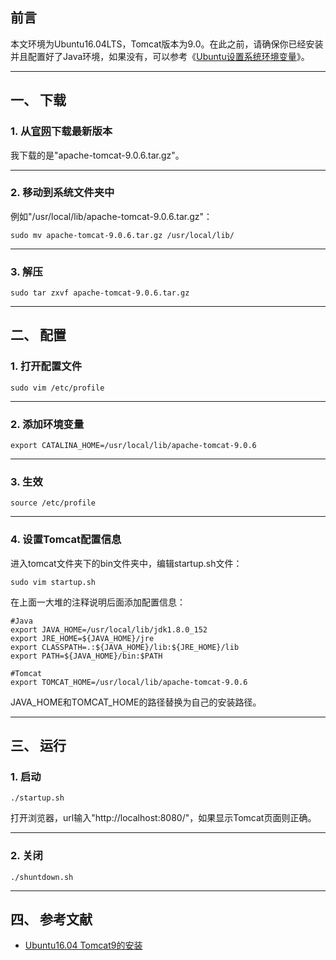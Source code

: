 ## 前言

本文环境为Ubuntu16.04LTS，Tomcat版本为9.0。在此之前，请确保你已经安装并且配置好了Java环境，如果没有，可以参考《[Ubuntu设置系统环境变量](https://universezy.github.io/universezy/dist/index.html#/blog/display?id=ConfigEnvVarOnUbuntu)》。

---
## 一、 下载

### 1. 从[官网](https://tomcat.apache.org/download-90.cgi)下载最新版本

我下载的是"apache-tomcat-9.0.6.tar.gz"。

---
### 2. 移动到系统文件夹中

例如"/usr/local/lib/apache-tomcat-9.0.6.tar.gz"：
```shell
sudo mv apache-tomcat-9.0.6.tar.gz /usr/local/lib/
```

---
### 3. 解压

```shell
sudo tar zxvf apache-tomcat-9.0.6.tar.gz
```

---
## 二、 配置

### 1. 打开配置文件

```shell
sudo vim /etc/profile
```

---
### 2. 添加环境变量

```shell
export CATALINA_HOME=/usr/local/lib/apache-tomcat-9.0.6
```

---
### 3. 生效

```shell
source /etc/profile
```

---
### 4. 设置Tomcat配置信息

进入tomcat文件夹下的bin文件夹中，编辑startup.sh文件：
```shell
sudo vim startup.sh
```
在上面一大堆的注释说明后面添加配置信息：
```shell
#Java
export JAVA_HOME=/usr/local/lib/jdk1.8.0_152
export JRE_HOME=${JAVA_HOME}/jre
export CLASSPATH=.:${JAVA_HOME}/lib:${JRE_HOME}/lib
export PATH=${JAVA_HOME}/bin:$PATH

#Tomcat
export TOMCAT_HOME=/usr/local/lib/apache-tomcat-9.0.6
```
JAVA_HOME和TOMCAT_HOME的路径替换为自己的安装路径。

---
## 三、 运行

### 1. 启动

```shell
./startup.sh
```
打开浏览器，url输入"http://localhost:8080/"，如果显示Tomcat页面则正确。

---
### 2. 关闭

```shell
./shuntdown.sh
```

---
## 四、 参考文献

- [Ubuntu16.04 Tomcat9的安装](https://blog.csdn.net/efregrh/article/details/52903673)
